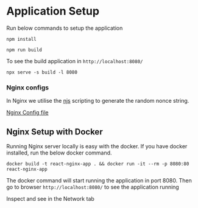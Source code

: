 # Application Setup

Run below commands to setup the application

```shell
npm install
```

```shell
npm run build
```

To see the build application in `http://localhost:8080/`

```
npx serve -s build -l 8080
```

### Nginx configs

In Nginx we utilise the [njs](https://github.com/velusgautam/react-app-with-csp-nonce/blob/main/nginx-server/nginx/njs/main.mjs) scripting to generate the random nonce string.

[Nginx Config file](https://github.com/velusgautam/react-app-with-csp-nonce/blob/main/nginx-server/nginx/nginx.conf)

## Nginx Setup with Docker

Running Nginx server locally is easy with the docker. If you have docker installed, run the below docker command.

```shell
docker build -t react-nginx-app . && docker run -it --rm -p 8080:80 react-nginx-app
```

The docker command will start running the application in port 8080. Then go to browser `http://localhost:8080/` to see the application running

Inspect and see in the Network tab
